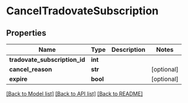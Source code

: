 # CancelTradovateSubscription

## Properties
Name | Type | Description | Notes
------------ | ------------- | ------------- | -------------
**tradovate_subscription_id** | **int** |  | 
**cancel_reason** | **str** |  | [optional] 
**expire** | **bool** |  | [optional] 

[[Back to Model list]](../README.md#documentation-for-models) [[Back to API list]](../README.md#documentation-for-api-endpoints) [[Back to README]](../README.md)

